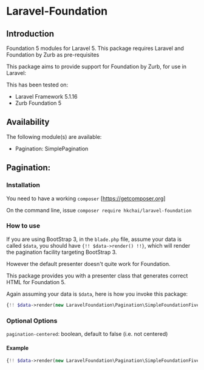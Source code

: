 # Laravel-Foundation

## Introduction

Foundation 5 modules for Laravel 5. This package requires Laravel and Foundation by Zurb as pre-requisites

This package aims to provide support for Foundation by Zurb, for use in Laravel:

This has been tested on:
- Laravel Framework 5.1.16
- Zurb Foundation 5


## Availability

The following module(s) are available:

- Pagination: SimplePagination

## Pagination:

### Installation

You need to have a working `composer` [https://getcomposer.org]

On the command line, issue `composer require hkchai/laravel-foundation`

### How to use

If you are using BootStrap 3, in the `blade.php` file, assume your data is called `$data`, you should have `{!! $data->render() !!}`, which will render the pagination facility targeting BootStrap 3.

However the default presenter doesn't quite work for Foundation.

This package provides you with a presenter class that generates correct HTML for Foundation 5.

Again assuming your data is `$data`, here is how you invoke this package:

```php
{!! $data->render(new LaravelFoundation\Pagination\SimpleFoundationFivePresenter($data, [options])) !!}
```

### Optional Options

```pagination-centered```: boolean, default to false (i.e. not centered)

#### Example
```php
{!! $data->render(new LaravelFoundation\Pagination\SimpleFoundationFivePresenter($data, ["pagination-centered"=>'true'])) !!}
```
